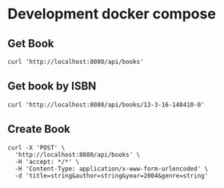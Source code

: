 # Development docker compose

## Get Book
```
curl 'http://localhost:8080/api/books'
```

## Get book by ISBN
```
curl 'http://localhost:8080/api/books/13-3-16-148410-0'
```


## Create Book
```
curl -X 'POST' \
  'http://localhost:8080/api/books' \
  -H 'accept: */*' \
  -H 'Content-Type: application/x-www-form-urlencoded' \
  -d 'title=string&author=string&year=2004&genre=string'
```
